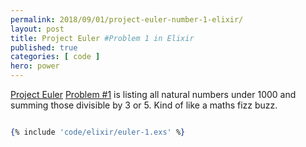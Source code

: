 ```yaml
---
permalink: 2018/09/01/project-euler-number-1-elixir/
layout: post
title: Project Euler #Problem 1 in Elixir
published: true 
categories: [ code ]
hero: power
---
```


<a href="https://projecteuler.net/">Project Euler</a> <a href="https://projecteuler.net/problem=1">Problem #1</a> is 
listing all natural numbers under 1000 and summing those divisible by 3 or 5. Kind of like a maths fizz buzz.

```elixir

{% include 'code/elixir/euler-1.exs' %}

```
